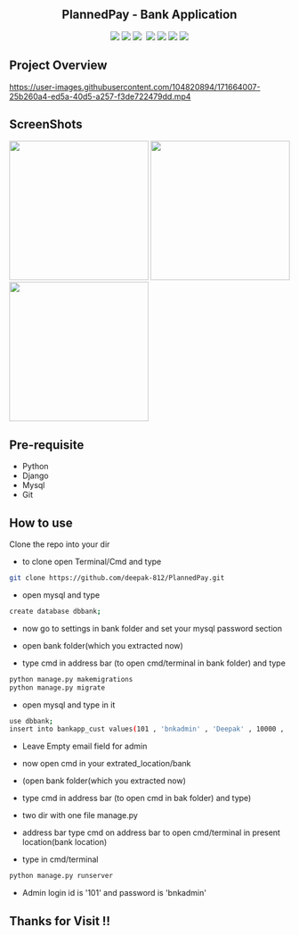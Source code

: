 <h2 align="center"> PlannedPay - Bank Application</h2>
<p align="center">
  <img src="https://img.shields.io/badge/build-passing-brightgreen">
  <img src="https://img.shields.io/badge/FrameWork-Django-informational">
  <img src="https://img.shields.io/badge/python-3.11-informational">
  <img href="https://img.shields.io/badge/Mainter-Deepak%20Sharma-brightgreen">
  <img src="https://img.shields.io/badge/maintainer-Deepak Sharma-information">
  <img src="https://img.shields.io/badge/os-linux-brightgreen">
  <img src="https://img.shields.io/badge/DBMS-MySQL-brightgreen">
  <img src="https://img.shields.io/badge/downloads-79-informational">
</p>


## Project Overview

https://user-images.githubusercontent.com/104820894/171664007-25b260a4-ed5a-40d5-a257-f3de722479dd.mp4

## ScreenShots
<p float="left">
<img src="https://user-images.githubusercontent.com/104820894/188601639-a658105e-f380-45cd-a5a9-e30ac240e893.jpg" width="250">
<img src="https://user-images.githubusercontent.com/104820894/188606683-3f2bd860-5f38-460b-ba94-bfb859bcc496.jpg" width="250">
<img src="https://user-images.githubusercontent.com/104820894/188604147-22a7ef42-069d-4a84-b1f8-812f4d0b63f2.jpg" width="250">
</p>


## Pre-requisite

- Python
- Django
- Mysql
- Git

## How to use

Clone the repo into your dir

- to clone open Terminal/Cmd and type 
```bash
git clone https://github.com/deepak-812/PlannedPay.git
```
- open mysql and type 
```bash 
create database dbbank;
```

- now go to settings in bank folder and set your mysql password section

- open bank folder(which you extracted now)

- type cmd in address bar (to open cmd/terminal in bank folder) and type 
```bash 
python manage.py makemigrations
python manage.py migrate
```

- open mysql and type in it 
```bash 
use dbbank;
insert into bankapp_cust values(101 , 'bnkadmin' , 'Deepak' , 10000 , '' , '2022-03-21' , 1)";
```
- Leave Empty email field for admin

- now open cmd in your extrated_location/bank

- (open bank folder(which you extracted now)

- type cmd in address bar (to open cmd in bak folder) and type)

- two dir with one file manage.py

- address bar type cmd on address bar to open cmd/terminal in present location(bank location)

- type in cmd/terminal 
```bash 
python manage.py runserver
```

- Admin login id is '101' and password is 'bnkadmin'

## Thanks for Visit !!
